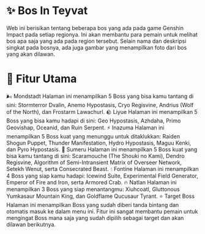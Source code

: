 # ✨ Bos In Teyvat

Web ini berisikan tentang beberapa bos yang ada pada game Genshin Impact pada setiap regionya. Ini akan membantu para pemain untuk melihat bos apa saja yang ada pada region tersebut. Selain nama dan deskripsi singkat pada bosnya, ada juga gambar yang menampilkan foto dari bos yang akan dilawan.

# 📜 Fitur Utama

🌬️ Mondstadt
Halaman ini menampilkan 5 Boss yang bisa kamu tantang di sini: Stormterror Dvalin, Anemo Hypostasis, Cryo Regisvine, Andrius (Wolf of the North), dan Frostarm Lawachurl.
🪨 Liyue
Halaman ini menampilkan 5 Boss yang bisa kamu hadapi di sini: Geo Hypostasis, Azhdaha, Primo Geovishap, Oceanid, dan Ruin Serpent.
⚡ Inazuma
Halaman ini menampilkan 5 Boss kuat yang menunggu untuk ditaklukkan: Raiden Shogun Puppet, Thunder Manifestation, Hydro Hypostasis, Maguu Kenki, dan Pyro Hypostasis.
🌿 Sumeru
Halaman ini menampilkan 5 Boss kuat yang bisa kamu tantang di sini: Scaramouche (The Shouki no Kami), Dendro Regisvine, Algorithm of Semi-Intransient Matrix of Overseer Network, Setekh Wenut, serta Consecrated Beast.
💧 Fontine
Halaman ini menampilkan 4 Boss yang siap kamu hadapi: Icewind Suite, Experimental Field Generator, Emperor of Fire and Iron, serta Armored Crab.
🔥 Natlan
Halaman ini menampilkan 3 Boss yang siap menantangmu: Xiuhcoatl, Gluttonous Yumkasaur Mountain King, dan Goldflame Qucusaur Tyrant.
⭐ Target Boss
Halaman ini menampilkan Boss yang sudah diberi tanda bintang dan otomatis masuk ke dalam menu ini. Fitur ini sangat membantu pemain untuk mengingat Boss mana saja yang sudah dipilih sebagai target dan akan dilawan berikutnya.
